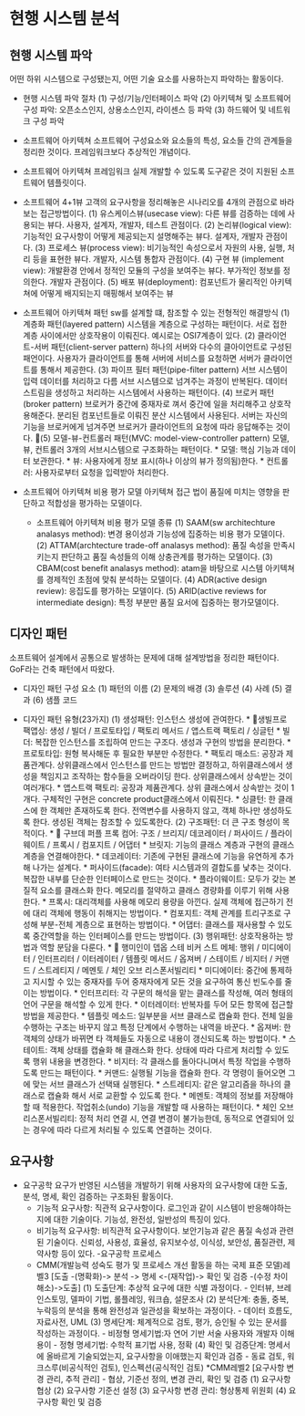 # 현행 시스템 분석

## 현행 시스템 파악
어떤 하위 시스템으로 구성됐는지, 어떤 기술 요소를 사용하는지 파악하는 활동이다.
- 현행 시스템 파악 절차
    (1) 구성/기능/인터페이스 파악
    (2) 아키텍쳐 및 소프트웨어 구성 파악: 오픈소스인지, 상용소스인지, 라이센스 등 파악
    (3) 하드웨어 및 네트워크 구성 파악

- 소프트웨어 아키텍쳐
    소프트웨어 구성요소와 요소들의 특성, 요소들 간의 관계들을 정리한 것이다. 프레임워크보다 추상적인 개념이다.
- 소프트웨어 아키텍쳐 프레임워크
    실제 개발할 수 있도록 도구같은 것이 지원된 소프트웨어 템플릿이다.

- 소프트웨어 4+1뷰
    고객의 요구사항을 정리해놓은 시나리오를 4개의 관점으로 바라보는 접근방법이다.
    (1) 유스케이스뷰(usecase view): 다른 뷰를 검증하는 데에 사용되는 뷰다. 사용자, 설계자, 개발자, 테스트 관점이다.
    (2) 논리뷰(logical view): 기능적인 요구사항이 어떻게 제공되는지 설명해주는 뷰다. 설계자, 개발자 관점이다.
    (3) 프로세스 뷰(process view): 비기능적인 속성으로서 자원의 사용, 실행, 처리 등을 표현한 뷰다. 개발자, 시스템 통합자 관점이다.
    (4) 구현 뷰 (implement view): 개발환경 안에서 정적인 모듈의 구성을 보여주는 뷰다. 부가적인 정보를 정의한다. 개발자 관점이다.
    (5) 배포 뷰(deployment): 컴포넌트가 물리적인 아키텍쳐에 어떻게 배지되는지 매핑해서 보여주는 뷰

- 소프트웨어 아키텍쳐 패턴
    sw를 설계할 떄, 참조할 수 있는 전형적인 해결방식
    (1) 계층화 패턴(layered pattern)
        시스템을 계층으로 구성하는 패턴이다. 서로 접한 계층 사이에서만 상호작용이 이뤄진다. 예시로는 OSI7계층이 있다.
    (2) 클라이언트-서버 패턴(client-server pattern)
        하나의 서버와 다수의 클아이언트로 구성된 패언이다. 사용자가 클라이언트를 통해 서버에 서비스를 요청하면 서버가 클라이언트를 통해서 제공한다.
    (3) 파이프 필터 패턴(pipe-filter pattern)
        서브 시스템이 입력 데이터를 처리하고 다름 서브 시스템으로 넘겨주는 과정이 반복된다. 데이터 스트림을 생성하고 처리하는 시스템에서 사용하는 패턴이다. 
    (4) 브로커 패턴(broker pattern)
        브로커가 중간에 중재자로 껴서 중간에 일을 처리해주고 상호작용해준다. 분리된 컴포넌트들로 이뤄진 분산 시스템에서 사용된다. 서버는 자신의 기능을 브로커에게 넘겨주면 브로커가 클라이언트의 요청에 따라 응답해주는 것이다.
    🌟(5) 모델-뷰-컨트롤러 패턴(MVC: model-view-controller pattern)
        모델, 뷰, 컨트롤러 3개의 서브시스템으로 구조화하는 패턴이다.
        * 모델: 핵심 기능과 데이터 보관한다.
        * 뷰: 사용자에게 정보 표시(하나 이상의 뷰가 정의됨)한다.
        * 컨트롤러: 사용자로부터 요청을 입력받아 처리한다.

- 소프트웨어 아키텍쳐 비용 평가 모델
    아키텍쳐 접근 법이 품질에 미치는 영향을 판단하고 적합성을 평가하는 모델이다.
    * 소프트웨어 아키텍쳐 비용 평가 모델 종류
    (1) SAAM(sw architechture analasys method):
        변경 용이성과 기능성에 집중하는 비용 평가 모델이다.
    (2) ATTAM(archtecture trade-off analasys method):
        품질 속성을 만족시키는지 판단하고 품질 속성들의 이해 상충관계를 평가하는 모델이다.
    (3) CBAM(cost benefit analasys method):
        atam을 바탕으로 시스템 아키텍쳐를 경제적인 초점에 맞춰 분석하는 모델이다.
    (4) ADR(active design review):
        응집도를 평가하는 모델이다.
    (5) ARID(active reviews for intermediate design):
        특정 부분만 품질 요서에 집중하는 평가모델이다.

## 디자인 패턴
소프트웨어 설계에서 공통으로 발생하는 문제에 대해 설계방법을 정리한 패턴이다. GoF라는 건축 패턴에서 따왔다.
- 디자인 패턴 구성 요소
    (1) 패턴의 이름 (2) 문제의 배경 (3) 솔루션 (4) 사례 (5) 결과 (6) 샘플 코드

- 디자인 패턴 유형(23가지)
    (1) 생성패턴: 인스턴스 생성에 관여한다.
        * 🌟생빌프로 팩앱싱:
            생성 / 빌더 / 프로토타입 / 팩토리 메서드 / 앱스트랙 팩토리 / 싱글턴
             * 빌더: 복잡한 인스턴스를 조립하여 만드는 구조다. 생성과 구현의 방법을 분리한다.
             * 프로토타입: 원형 복사해둔 후 필요한 부분만 수정한다.
             * 팩토리 매소드: 공장과 제품관계다. 상위클래스에서 인스턴스를 만드는 방법만 결정하고, 하위클래스에서 생성을 책임지고 조작하는 함수들을 오버라이딩 한다. 상위클래스에서 상속받는 것이 여러개다.
             * 앱스트랙 팩토리: 공장과 제품관계다. 상위 클래스에서 상속받는 것이 1개다. 구체적인 구현은 concrete product클래스에서 이뤄진다.
             * 싱클턴: 한 클래스에 한 객체만 존재하도록 한다. 전역변수를 사용하지 않고, 객체 하나만 생성하도록 한다. 생성된 객체는 참조할 수 있도록한다.
    (2) 구조패턴: 더 큰 구조 형성이 목적이다.
        * 🌟 구브데 퍼플 프록 컴어:
            구조 / 브리지/ 데코레이터 / 퍼사이드 / 플라이웨이트 / 프록시 / 컴포지트 / 어댑터
            * 브릿지: 기능의 클래스 계층과 구현의 클래스 계층을 연결해야한다.
            * 데코레이터: 기존에 구현된 클래스에 기능을 유연하게 추가해 나가는 설계다.
            * 퍼사이드(facade): 여타 시스템과의 결합도를 낯추는 것이다. 복잡한 내부를 단순한 인터페이스로 만드는 것이다.
            * 플라이웨이트: 모두가 갖는 본질적 요소를 클래스화 한다. 메모리를 절약하고 클래스 경량화를 이루기 위해 사용한다.
            * 프록시: 대리객체를 사용해 메모리 용량을 아낀다. 실제 객체에 접근하기 전에 대리 객체에 행동이 취해지는 방법이다.
            * 컴포지트: 객체 관계를 트리구조로 구성해 부분-전체 계층으로 표현하는 방법이다.
            * 어댑터: 클래스를 재사용할 수 있도록 중간역할을 하는 인터페이스를 만드는 방법이다.
    (3) 행위패턴: 상호작용하는 방법과 역할 분담을 다룬다.
        * 🌟 행미인이 뎁옵 스테 비커 스트 메체:
            행위 / 미디에이터 / 인터프리터 / 이터레이터 / 템플릿 메서드 / 옵져버 / 스테이트 / 비지터 / 커맨드 / 스트레티지 / 메멘토 / 체인 오브 리스폰서빌리티
            * 미디에이터: 중간에 통제하고 지시할 수 있는 중재자를 두어 중재자에게 모든 것을 요구하여 통신 빈도수를 줄이는 방법이다.
            * 인터프리터: 각 구문의 해석을 맡는 클래스를 작성해,  여러 형태의 언어 구문을 해석할 수 있게 한다.
            * 이터레이터: 반복자를 두어 모든 항목에 접근할 방법을 제공한다.
            * 템플릿 메소드: 일부분을 서브 클래스로 캡슐화 한다. 전체 일을 수행하는 구조는 바꾸지 않고 특정 단계에서 수행하는 내역을 바꾼다.
            * 옵져버: 한 객체의 상태가 바뀌면 타 객체들도 자동으로 내용이 갱신되도록 하는 방법이다.
            * 스테이트: 객체 상태를 캡슐화 해 클래스화 한다. 상태에 따라 다르게 처리할 수 있도록 행위 내용을 변경한다.
            * 비지터: 각 클래스를 돌아다니며서 특정 작업을 수행하도록 만드는 패턴이다.
            * 커맨드: 실행될 기능을 캡슐화 한다. 각 명령이 들어오면 그에 맞는 서브 클래스가 선택돼 실행된다.
            * 스트레티지: 같은 알고리즘을 하나의 클래스로 캡슐화 해서 서로 교환할 수 있도록 한다.
            * 메멘토: 객체의 정보를 저장해야할 때 적용한다. 작업취소(undo) 기능을 개발할 때 사용하는 패턴이다.
            * 체인 오브 리스폰서빌리티: 정적 처리 연결 시, 연결 변경이 불가능한데, 동적으로 연결되어 있는 경우에 따라 다르게 처리될 수 있도록 연결하는 것이다.

## 요구사항
- 요구공학
    요구가 반영된 시스템을 개발하기 위해 사용자의 요구사항에 대한 도출, 분석, 명세, 확인 검증하는 구조화된 활동이다.
    * 기능적 요구사항: 직관적 요구사항이다. 로그인과 같이 시스템이 반응해야하는지에 대한 기술이다. 기능성, 완전성, 일반성의 특징이 있다.
    * 비기능적 요구사항: 비직관적 요구사항이다. 보안기능과 같은 품질 속성과 관련된 기술이다. 신뢰성, 사용성, 효율성, 유지보수성, 이식성, 보안성, 품질관련, 제약사항 등이 있다.
-요구공학 프로세스
    * CMM(개발능력 성숙도 평가 및 프로세스 개선 활동을 하는 국제 표준 모델)레벨3
    [도출 -(명확화)-> 분석 -> 명세 <-(재작업)-> 확인 및 검증 -(수정 차이 해소)->도출]
        (1) 도출단계: 추상적 요구에 대한 식별 과정이다.
            - 인터뷰, 브레인스토밍, 델파이 기법, 롤플레잉, 워크숍, 설문조사
        (2) 분석단계: 충돌, 중복, 누락등의 분석을 통해 완전성과 일관성을 확보하는 과정이다.
            - 데이터 흐름도, 자료사전, UML
        (3) 명세단계: 체계적으로 검토, 평가, 승인될 수 있는 문서를 작성하는 과정이다.
            - 비정형 명세기법:자 연어 기반 서술 사용자와 개발자 이해 용이
            - 정형 명세기법: 수학적 표기법 사용, 정확
        (4) 확인 및 검증단계: 명세서에 올바르게 기술되었는지, 요구사항을 이애했는지 확인과 검증
            - 동료 검토, 워크스루(비공식적인 검토), 인스펙션(공식적인 검토)
    *CMM레벨2
    [요구사항 변경 관리, 추적 관리] - 협상, 기준선 정의, 변경 관리, 확인 및 검증
        (1) 요구사항 협상
        (2) 요구사항 기준선 설정
        (3) 요구사항 변경 관리: 형상통제 위원회
        (4) 요구사항 확인 및 검증